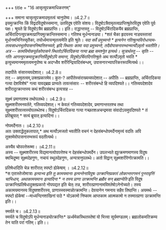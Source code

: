 +++
title = "16 आसृत्युपक्रमाधिकरणम्"

+++
समाना चासृत्युपक्रमादमृतत्वं चानुपोष्य। ॥4.2.7॥  
इयमुत्क्रान्तिः किं विद्वदविदुषोस्समाना, उतविदुष एवेति संशयः। विदुषोऽत्रैवामृतत्वप्राप्तिश्रुतेरविदुष एवेति पूर्वः पक्षः। श्रूयते हि विदुषोऽत्रैव ब्रह्मप्राप्तिः।। इति। राद्धान्तस्तु -- विदुषोऽर्चिरादिकयैव ब्रह्मप्राप्तिः, अर्चिरादिगत्युपक्रमत्प्रागियमुत्क्रान्तिस्समाना। गतिश्च मूर्धन्यनाड्या। *शतं चैका हृदयस्य नाड्यस्तासां मूर्धानमभिनिस्सृतैका, तयोर्ध्वमायन्मृतत्वमेति इति श्रुतेः। *यदा सर्वे प्रमुच्यन्ते * इत्यनेन गतिश्रुत्यविरोधायाम-तत्वसाधनभूतोपासननिष्पत्तिरुच्यते, हृदि स्थिताः कामा यदा प्रमुच्यन्ते, तदैवोपासनारम्भान्मर्त्योऽमृतो भवतीति। अत्र -- कामविमोकपूर्वकोपासने स्थितोऽर्चिरादिकया गत्या ब्रह्म समश्नुेत इत्यर्थः। सूत्रार्थस्तु -- सृतिः -- गतिः आगत्युपक्रमादुक्रान्तिर्विदुषोऽपि समाना, विदुषोऽर्चिरादिगतिश्रुतेः* अथ सर्त्योऽमृतो भवति * इत्युच्यमानममृतत्वमनुपोष्य च अदग्ध्वैव शरीरेन्द्रियादिसंबन्धम्, उपासनारभ्यापरिकररूपमित्यर्थः।।

तदापीतेः संसारव्यपदेशात्। ॥4.2.8॥  
तत् -- अमृतत्वम्,उक्तप्रकारमेव। कुत-? आपीतेस्संराख्यव्यपदेशात् -- अपीतिः -- ब्रह्मप्राप्तिः, अर्चिरादिकया गत्या देशविशेषं" गत्वा यावद्ब्रह्म प्राप्यतेः तावत्संसारः -- शरीरसंबन्धो हि व्यपदिश्यते।। गतिव्यपदेशादेव शरीरादुत्क्रान्तस्य कथं शरीरसंबन्ध इत्यत्राह --

सूक्ष्मं प्रमाणतश्च तथोपलब्धेः। ॥4.2.9॥  
सूक्ष्मशरीरमनवर्तते, गतिव्यपदेशात्। न केवलं गतिव्यपदेशादेव, प्रमाणान्तरतश्च तथा सूक्ष्मशरीरवत्त्वस्योपलब्धेश्च। विदुषोऽर्चिरादिकया गत्या गच्छतशअचन्द्रमसा संवादोऽयमुपदिश्यते * तं प्रतिब्रूयात् * सत्यं ब्रूयात् इत्यादिना।।

नोपमर्देनातः। ॥4.2.10॥  
अतः उक्ताद्धेतुकलापात्,* अथ मर्त्योऽमजतो भवतीति वचनं न देहसंबन्धोपमर्देनामृत्त्वं वदतिः अपि तूक्तमेवोपासनारम्भरूपं वदतीत्यर्थः।

अस्यैव चोपपत्तेरूष्मा। ॥4.2.11॥  
अस्य -- सूक्ष्मशरीरस्य विद्यमानत्वोपपत्तेश्च न देहसंबन्धोपमर्देन। उपलभ्यते ह्युत्क्रमणमाणस्य विदुषः क्वचिदूष्मा सूक्ष्मदेहगुणः, नचायं स्थूलदेहगुणः, अन्यत्रानुपलब्धेः। अतो विद्वान् सूक्ष्मशरीरेणोत्क्रामति।।

प्रतिषेधादिति चेन्न शारीरात् स्पष्टो ह्येकेषाम् । ॥4.2.12॥  
*स एतास्तेजोमात्राः *इत्याभ्य इति तु कामयमानाः इत्यन्तेनाविदुषः उत्क्रान्तिप्रकारं लोकान्तरगमनं पुनरावृत्तिं चाभिधाय, *अथाकामयमानः* इत्यादिना * न तस्य प्राणा उत्क्रामन्ति ब्रह्मैव सन् ब्रह्माप्येति* इति विदुष उत्क्रान्तिप्रतिषेधादुक्तप्रकारो नोपपद्यत इति चेत्ः तन्न, शारीरत्प्राणानामविश्लेषोऽनेनोच्यते। तस्य अकामयमानस्य विदुषश्शरीरस्य, प्राणास्स्वस्मान्नोत्क्रामन्ति। देवयानेन गमनाय सहैव तिष्ठन्ति। अयमर्थः -- स्पष्टो ह्येकेषां --माध्यन्दिनशाखिनां पाठे * योऽकामो निष्काम आप्तकाम आत्मकामो न तस्मात्प्राणा उत्क्रामन्ति इति।।

स्मर्यते च। ॥4.2.13॥  
स्मर्यते च विदुषोऽपि मूर्धन्यनाड्योत्क्रान्तिः* ऊर्ध्वमेकस्थितस्तेषां यो भित्त्वा सूर्यमण्डलम्। ब्रह्मलोकमतिक्रम्य तेन याति परां गतिम्। इति।।